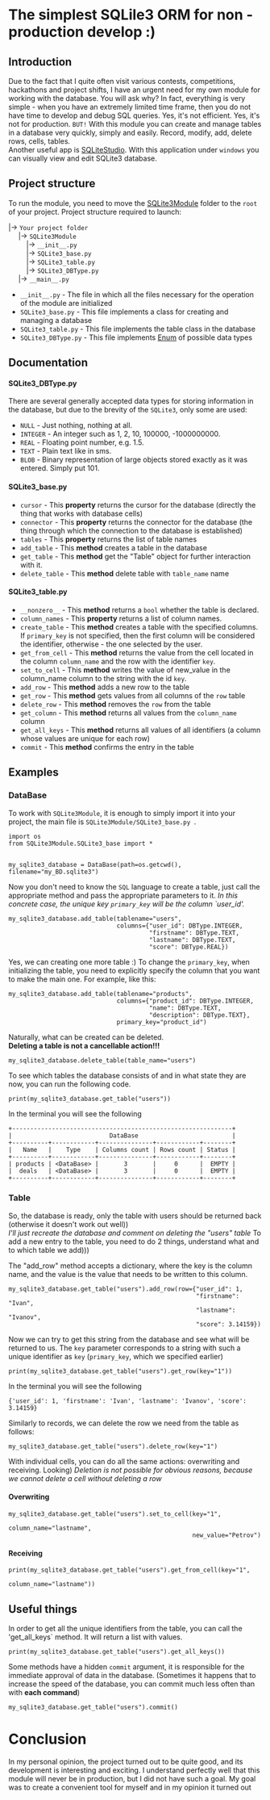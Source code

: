 # The simplest SQLile3 ORM for non - production develop :)

## Introduction

Due to the fact that I quite often visit various contests, competitions, hackathons and project shifts, I have an urgent need for my own module for working with the database. You will ask why? In fact, everything is very simple - when you have an extremely limited time frame, then you do not have time to develop and debug SQL queries. Yes, it's not efficient. Yes, it's not for production. `BUT!` With this module you can create and manage tables in a database very quickly, simply and easily. Record, modify, add, delete rows, cells, tables.  
Another useful app is [SQLiteStudio](https://sqlitestudio.pl). With this application under `windows` you can visually view and edit SQLite3 database.

## Project structure

To run the module, you need to move the [SQLite3Module](SQLite3Module) folder to the `root` of your project. Project structure required to launch:  

|-> `Your project folder`  
&nbsp;&nbsp;&nbsp;&nbsp; |-> `SQLite3Module`  
&nbsp;&nbsp;&nbsp;&nbsp;&nbsp;&nbsp;&nbsp;&nbsp; |-> `__init__.py`  
&nbsp;&nbsp;&nbsp;&nbsp;&nbsp;&nbsp;&nbsp;&nbsp; |-> `SQLite3_base.py`   
&nbsp;&nbsp;&nbsp;&nbsp;&nbsp;&nbsp;&nbsp;&nbsp; |-> `SQLite3_table.py`  
&nbsp;&nbsp;&nbsp;&nbsp;&nbsp;&nbsp;&nbsp;&nbsp; |-> `SQLite3_DBType.py`  
&nbsp;&nbsp;&nbsp;&nbsp; |-> `__main__.py`  

* `__init__.py` - The file in which all the files necessary for the operation of the module are initialized 
* `SQLite3_base.py` - This file implements a class for creating and managing a database 
* `SQLite3_table.py` - This file implements the table class in the database
* `SQLite3_DBType.py` - This file implements [Enum](https://docs.python.org/3/library/enum.html) of possible data types

## Documentation

#### SQLite3_DBType.py

There are several generally accepted data types for storing information in the database, but due to the brevity of the `SQLite3`, only some are used:

* `NULL` - Just nothing, nothing at all.  
* `INTEGER` - An integer such as 1, 2, 10, 100000, -1000000000.  
* `REAL` - Floating point number, e.g. 1.5.  
* `TEXT` - Plain text like in sms.  
* `BLOB` - Binary representation of large objects stored exactly as it was entered. Simply put 101.  

#### SQLite3_base.py

* `cursor` - This **property** returns the cursor for the database (directly the thing that works with database cells)  
* `connector` - This **property** returns the connector for the database (the thing through which the connection to the database is established)  
* `tables` - This **property** returns the list of table names
* `add_table` - This **method** creates a table in the database
* `get_table` - This **method** get the "Table" object for further interaction with it.
* `delete_table` - This **method** delete table with `table_name` name

#### SQLite3_table.py

* `__nonzero__` - This **method** returns a `bool` whether the table is declared.
* `column_names` - This **property** returns a list of column names.
* `create_table` - This **method** creates a table with the specified columns. If `primary_key` is not specified, then the first column will be considered the identifier, otherwise - the one selected by the user.  
* `get_from_cell` - This **method** returns the value from the cell located in the column `column_name` and the row with the identifier `key`.
* `set_to_cell` - This **method** writes the value of new_value in the column_name column to the string with the id `key`.
* `add_row` - This **method** adds a new row to the table
* `get_row` - This **method** gets values from all columns of the `row` table
* `delete_row` - This **method** removes the `row` from the table
* `get_column` - This **method** returns all values from the `column_name` column
* `get_all_keys` - This **method** returns all values of all identifiers (a column whose values are unique for each row)
* `commit` - This **method** confirms the entry in the table


## Examples

### DataBase

To work with `SQLite3Module`, it is enough to simply import it into your project, the main file is `SQLite3Module/SQLite3_base.py `.  
```Python3
import os
from SQLite3Module.SQLite3_base import *


my_sqlite3_database = DataBase(path=os.getcwd(), filename="my_BD.sqlite3")
```
Now you don't need to know the `SQL` language to create a table, just call the appropriate method and pass the appropriate parameters to it. 
*In this concrete case, the unique key `primary_key` will be the column `user_id'.*
```Python3
my_sqlite3_database.add_table(tablename="users",
                              columns={"user_id": DBType.INTEGER,
                                       "firstname": DBType.TEXT,
                                       "lastname": DBType.TEXT,
                                       "score": DBType.REAL})
```
Yes, we can creating one more table :)
To change the `primary_key`, when initializing the table, you need to explicitly specify the column that you want to make the main one.
For example, like this:
```Python3
my_sqlite3_database.add_table(tablename="products",
                              columns={"product_id": DBType.INTEGER,
                                       "name": DBType.TEXT,
                                       "description": DBType.TEXT},
                              primary_key="product_id")
```
Naturally, what can be created can be deleted.  
**Deleting a table is not a cancellable action!!!**
```Python3
my_sqlite3_database.delete_table(table_name="users")
```
To see which tables the database consists of and in what state they are now, you can run the following code.
```Python3
print(my_sqlite3_database.get_table("users"))
```
In the terminal you will see the following
```
+-------------------------------------------------------------+
|                           DataBase                          |
+----------+------------+---------------+------------+--------+
|   Name   |    Type    | Columns count | Rows count | Status |
+----------+------------+---------------+------------+--------+
| products | <DataBase> |       3       |     0      |  EMPTY |
|  deals   | <DataBase> |       3       |     0      |  EMPTY |
+----------+------------+---------------+------------+--------+
```

### Table

So, the database is ready, only the table with users should be returned back (otherwise it doesn't work out well))  
*I'll just recreate the database and comment on deleting the "users" table*
To add a new entry to the table, you need to do 2 things, understand what and to which table we add)))

The "add_row" method accepts a dictionary, where the key is the column name, and the value is the value
that needs to be written to this column.
```Python3
my_sqlite3_database.get_table("users").add_row(row={"user_id": 1,
                                                    "firstname": "Ivan",
                                                    "lastname": "Ivanov",
                                                    "score": 3.14159})
```
Now we can try to get this string from the database and see what will be returned to us. The `key` parameter corresponds to a string with such a unique identifier as `key` (`primary_key`, which we specified earlier)
```Python3
print(my_sqlite3_database.get_table("users").get_row(key="1"))
```
In the terminal you will see the following
```
{'user_id': 1, 'firstname': 'Ivan', 'lastname': 'Ivanov', 'score': 3.14159}
```
Similarly to records, we can delete the row we need from the table as follows:
```Python3
my_sqlite3_database.get_table("users").delete_row(key="1")
```
With individual cells, you can do all the same actions: overwriting and receiving. Looking)
*Deletion is not possible for obvious reasons, because we cannot delete a cell without deleting a row*

#### Overwriting
```Python3
my_sqlite3_database.get_table("users").set_to_cell(key="1",
                                                   column_name="lastname",
                                                   new_value="Petrov")
```
#### Receiving
```Python3
print(my_sqlite3_database.get_table("users").get_from_cell(key="1",
                                                           column_name="lastname"))
```

## Useful things
In order to get all the unique identifiers from the table, you can call the 'get_all_keys` method. It will return a list with values.
```Python3
print(my_sqlite3_database.get_table("users").get_all_keys())
```
Some methods have a hidden `commit` argument, it is responsible for the immediate approval of data in the database. (Sometimes it happens that to increase the speed of the database, you can commit much less often than with **each command**)
```Python3
my_sqlite3_database.get_table("users").commit()
```

# Conclusion
In my personal opinion, the project turned out to be quite good, and its development is interesting and exciting. I understand perfectly well that this module will never be in production, but I did not have such a goal. My goal was to create a convenient tool for myself and in my opinion it turned out

